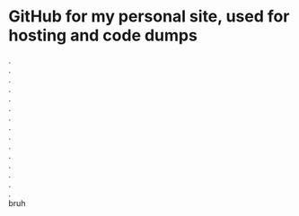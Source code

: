 # GitHub for my personal site, used for hosting and code dumps
.  
.  
.  
.  
.  
.  
.  
.  
.  
.  
.  
.  
.  
.  
.  
bruh

